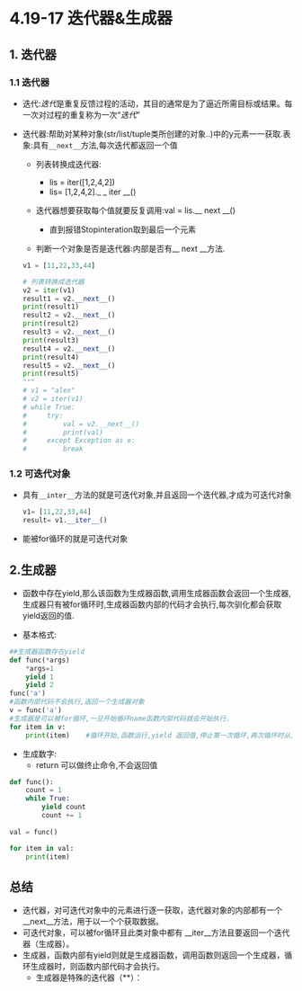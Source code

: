 # 4.19-17 迭代器&生成器

## 1. 迭代器

### 1.1 迭代器

- 迭代:*迭代*是重复反馈过程的活动，其目的通常是为了逼近所需目标或结果。每一次对过程的重复称为一次“*迭代*”

- 迭代器:帮助对某种对象(str/list/tuple类所创建的对象..)中的y元素一一获取.表象:具有``__next__``方法,每次迭代都返回一个值

  - 列表转换成迭代器:
    - lis = iter([1,2,4,2])
    - lis= [1,2,4,2]._ _ iter __()
  - 迭代器想要获取每个值就要反复调用:val = lis.__ next __()
    - 直到报错Stopinteration取到最后一个元素

  - 判断一个对象是否是迭代器:内部是否有__ next __方法.

  ```python
  v1 = [11,22,33,44]
  
  # 列表转换成迭代器
  v2 = iter(v1)
  result1 = v2.__next__()
  print(result1)
  result2 = v2.__next__()
  print(result2)
  result3 = v2.__next__()
  print(result3)
  result4 = v2.__next__()
  print(result4)
  result5 = v2.__next__()
  print(result5)
  """
  # v1 = "alex"
  # v2 = iter(v1)
  # while True:
  #     try:
  #         val = v2.__next__()
  #         print(val)
  #     except Exception as e:
  #         break
  ```

### 1.2 可迭代对象

- 具有```__inter__```方法的就是可迭代对象,并且返回一个迭代器,才成为可迭代对象

  ```python
  v1= [11,22,33,44]
  result= v1.__iter__()
  ```

- 能被for循环的就是可迭代对象

## 2.生成器

- 函数中存在yield,那么该函数为生成器函数,调用生成器函数会返回一个生成器,生成器只有被for循环时,生成器函数内部的代码才会执行,每次驯化都会获取yield返回的值.

- 基本格式:

```python
##生成器函数存在yield
def func(*args)
	*args=1
    yield 1
    yield 2   
func('a')
#函数内部代码不会执行,返回一个生成器对象
v = func('a')
#生成器是可以被for循环,一旦开始循环name函数内部代码就会开始执行.
for item in v:
    print(item)    #循环开始,函数运行,yield 返回值,停止第一次循环,再次循环时从上一次yield的位置开始运行
```

- 生成数字:
  - return 可以做终止命令,不会返回值

```python
def func():
    count = 1
    while True:
        yield count
        count += 1
        
val = func()

for item in val:
    print(item)
```

## 总结

- 迭代器，对可迭代对象中的元素进行逐一获取，迭代器对象的内部都有一个 __next__方法，用于以一个个获取数据。
- 可迭代对象，可以被for循环且此类对象中都有 __iter__方法且要返回一个迭代器（生成器）。
- 生成器，函数内部有yield则就是生成器函数，调用函数则返回一个生成器，循环生成器时，则函数内部代码才会执行。
  - 生成器是特殊的迭代器（**）：